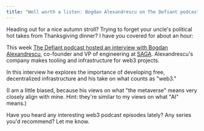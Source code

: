 ```yaml
---
title: "Well worth a listen: Bogdan Alexandrescu on The Defiant podcast"
---
```


Heading out for a nice autumn stroll? Trying to forget your uncle's political hot takes from Thanksgiving dinner? I have you covered for about an hour:

This week [The Defiant podcast hosted an interview with Bogdan Alexandrescu](https://thedefiant.io/more-accessible-web-3), co-founder and VP of engineering at [SAGA](https://www.saga.xyz). Alexandrescu's company makes tooling and infrastructure for web3 projects.

In this interview he explores the importance of developing free, decentralized infrastructure and his take on what counts as "web3."

(I am a little biased, because his views on what "the metaverse" means very closely align with mine. Hint: they're similar to my views on what "AI" means.)

Have you heard any interesting web3 podcast episodes lately? Any series you'd recommend? Let me know.

